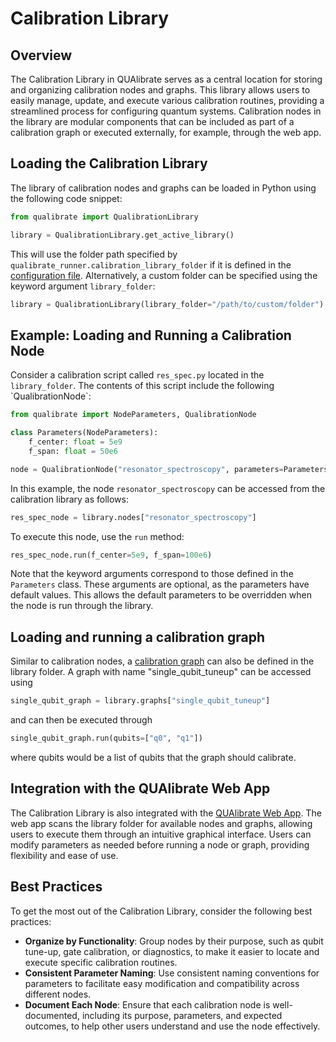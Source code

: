 # Calibration Library

## Overview

The Calibration Library in QUAlibrate serves as a central location for storing and organizing calibration nodes and graphs. This library allows users to easily manage, update, and execute various calibration routines, providing a streamlined process for configuring quantum systems. Calibration nodes in the library are modular components that can be included as part of a calibration graph or executed externally, for example, through the web app.&#x20;

## Loading the Calibration Library

The library of calibration nodes and graphs can be loaded in Python using the following code snippet:

```python
from qualibrate import QualibrationLibrary

library = QualibrationLibrary.get_active_library()
```

This will use the folder path specified by `qualibrate_runner.calibration_library_folder` if it is defined in the [configuration file](configuration.md). Alternatively, a custom folder can be specified using the keyword argument `library_folder`:

```python
library = QualibrationLibrary(library_folder="/path/to/custom/folder")
```

<!-- ///details | Why use `QualibrationLibrary.get_active_library()`?
The class method `QualibrationLibrary.get_active_library()` return an instance of `QualibrationLibrary`, so why would we not simply call `QualibrationLibrary()`?
The reason 

/// -->

## Example: Loading and Running a Calibration Node

Consider a calibration script called `res_spec.py` located in the `library_folder`. The contents of this script include the following \`QualibrationNode\`:

```python
from qualibrate import NodeParameters, QualibrationNode

class Parameters(NodeParameters):
    f_center: float = 5e9
    f_span: float = 50e6

node = QualibrationNode("resonator_spectroscopy", parameters=Parameters())
```

In this example, the node `resonator_spectroscopy` can be accessed from the calibration library as follows:

```python
res_spec_node = library.nodes["resonator_spectroscopy"]
```

To execute this node, use the `run` method:

```python
res_spec_node.run(f_center=5e9, f_span=100e6)
```

Note that the keyword arguments correspond to those defined in the `Parameters` class. These arguments are optional, as the parameters have default values. This allows the default parameters to be overridden when the node is run through the library.


## Loading and running a calibration graph

Similar to calibration nodes, a [calibration graph](calibration_graphs.md) can also be defined in the library folder. A graph with name "single_qubit_tuneup" can be accessed using

```python
single_qubit_graph = library.graphs["single_qubit_tuneup"]
```

and can then be executed through

```python
single_qubit_graph.run(qubits=["q0", "q1"])
```

where qubits would be a list of qubits that the graph should calibrate.


## Integration with the QUAlibrate Web App

The Calibration Library is also integrated with the [QUAlibrate Web App](web_app.md). The web app scans the library folder for available nodes and graphs, allowing users to execute them through an intuitive graphical interface. Users can modify parameters as needed before running a node or graph, providing flexibility and ease of use.

## Best Practices

To get the most out of the Calibration Library, consider the following best practices:

- **Organize by Functionality**: Group nodes by their purpose, such as qubit tune-up, gate calibration, or diagnostics, to make it easier to locate and execute specific calibration routines.
- **Consistent Parameter Naming**: Use consistent naming conventions for parameters to facilitate easy modification and compatibility across different nodes.
- **Document Each Node**: Ensure that each calibration node is well-documented, including its purpose, parameters, and expected outcomes, to help other users understand and use the node effectively.
